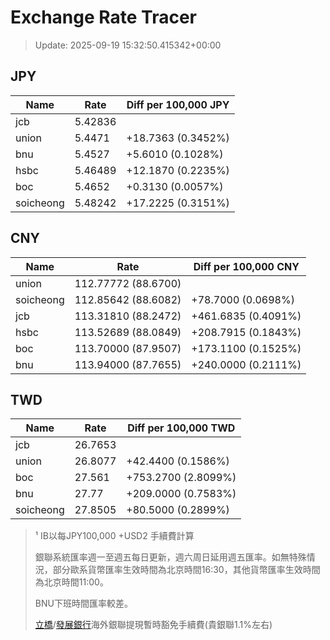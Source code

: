 # Exchange Rate Tracer

> Update: 2025-09-19 15:32:50.415342+00:00

## JPY

| Name      |    Rate | Diff per 100,000 JPY   |
|-----------|---------|------------------------|
| jcb       | 5.42836 |                        |
| union     | 5.4471  | +18.7363 (0.3452%)     |
| bnu       | 5.4527  | +5.6010 (0.1028%)      |
| hsbc      | 5.46489 | +12.1870 (0.2235%)     |
| boc       | 5.4652  | +0.3130 (0.0057%)      |
| soicheong | 5.48242 | +17.2225 (0.3151%)     |

## CNY

| Name      | Rate                | Diff per 100,000 CNY   |
|-----------|---------------------|------------------------|
| union     | 112.77772	(88.6700) |                        |
| soicheong | 112.85642	(88.6082) | +78.7000 (0.0698%)     |
| jcb       | 113.31810	(88.2472) | +461.6835 (0.4091%)    |
| hsbc      | 113.52689	(88.0849) | +208.7915 (0.1843%)    |
| boc       | 113.70000	(87.9507) | +173.1100 (0.1525%)    |
| bnu       | 113.94000	(87.7655) | +240.0000 (0.2111%)    |

## TWD

| Name      |    Rate | Diff per 100,000 TWD   |
|-----------|---------|------------------------|
| jcb       | 26.7653 |                        |
| union     | 26.8077 | +42.4400 (0.1586%)     |
| boc       | 27.561  | +753.2700 (2.8099%)    |
| bnu       | 27.77   | +209.0000 (0.7583%)    |
| soicheong | 27.8505 | +80.5000 (0.2899%)     |


> ¹ IB以每JPY100,000 +USD2 手續費計算
>
> 銀聯系統匯率週一至週五每日更新，週六周日延用週五匯率。如無特殊情況，部分歐系貨幣匯率生效時間為北京時間16:30，其他貨幣匯率生效時間為北京時間11:00。
>
> BNU下班時間匯率較差。
>
> [立橋](https://www.wlbank.com.mo/uploads/ueditor/file/20181211/1544536513900230.pdf)/[發展銀行](https://www.mdb.com.mo/Service_Charges_20230728.pdf)海外銀聯提現暫時豁免手續費(貴銀聯1.1%左右)

